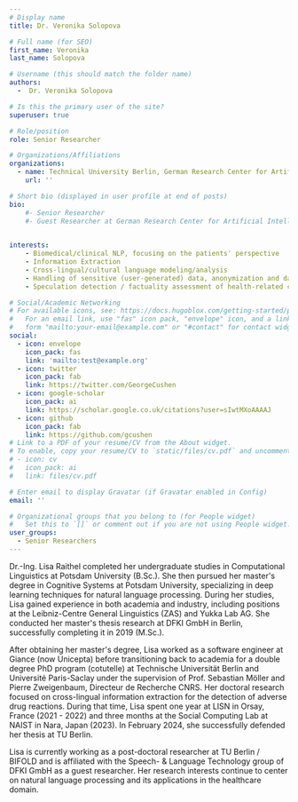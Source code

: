 ```yaml
---
# Display name
title: Dr. Veronika Solopova

# Full name (for SEO)
first_name: Veronika
last_name: Solopova

# Username (this should match the folder name)
authors:
  -  Dr. Veronika Solopova

# Is this the primary user of the site?
superuser: true

# Role/position
role: Senior Researcher

# Organizations/Affiliations
organizations:
  - name: Technical University Berlin, German Research Center for Artificial Intelligence
    url: ''

# Short bio (displayed in user profile at end of posts)
bio: 
    #- Senior Researcher
    #- Guest Researcher at German Research Center for Artificial Intelligence (DFKI)
  

interests:
    - Biomedical/clinical NLP, focusing on the patients' perspective
    - Information Extraction
    - Cross-lingual/cultural language modeling/analysis
    - Handling of sensitive (user-generated) data, anonymization and data generation techniques
    - Speculation detection / factuality assessment of health-related claims

# Social/Academic Networking
# For available icons, see: https://docs.hugoblox.com/getting-started/page-builder/#icons
#   For an email link, use "fas" icon pack, "envelope" icon, and a link in the
#   form "mailto:your-email@example.com" or "#contact" for contact widget.
social:
  - icon: envelope
    icon_pack: fas
    link: 'mailto:test@example.org'
  - icon: twitter
    icon_pack: fab
    link: https://twitter.com/GeorgeCushen
  - icon: google-scholar
    icon_pack: ai
    link: https://scholar.google.co.uk/citations?user=sIwtMXoAAAAJ
  - icon: github
    icon_pack: fab
    link: https://github.com/gcushen
# Link to a PDF of your resume/CV from the About widget.
# To enable, copy your resume/CV to `static/files/cv.pdf` and uncomment the lines below.
# - icon: cv
#   icon_pack: ai
#   link: files/cv.pdf

# Enter email to display Gravatar (if Gravatar enabled in Config)
email: ''

# Organizational groups that you belong to (for People widget)
#   Set this to `[]` or comment out if you are not using People widget.
user_groups:
  - Senior Researchers
---
```

Dr.-Ing. Lisa Raithel completed her undergraduate studies in Computational Linguistics at Potsdam University (B.Sc.). She then pursued her master's degree in Cognitive Systems at Potsdam University, specializing in deep learning techniques for natural language processing. During her studies, Lisa gained experience in both academia and industry, including positions at the Leibniz-Centre General Linguistics (ZAS) and Yukka Lab AG. She conducted her master's thesis research at DFKI GmbH in Berlin, successfully completing it in 2019 (M.Sc.).

After obtaining her master's degree, Lisa worked as a software engineer at Giance (now Unicepta) before transitioning back to academia for a double degree PhD program (cotutelle) at Technische Universität Berlin and Université Paris-Saclay under the supervision of Prof. Sebastian Möller and Pierre Zweigenbaum, Directeur de Recherche CNRS. Her doctoral research focused on cross-lingual information extraction for the detection of adverse drug reactions. During that time, Lisa spent one year at LISN in Orsay, France (2021 - 2022) and three months at the Social Computing Lab at NAIST in Nara, Japan (2023). In February 2024, she successfully defended her thesis at TU Berlin.

Lisa is currently working as a post-doctoral researcher at TU Berlin / BIFOLD and is affiliated with the Speech- & Language Technology group of DFKI GmbH as a guest researcher. Her research interests continue to center on natural language processing and its applications in the healthcare domain.
